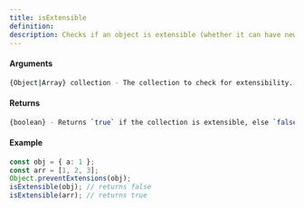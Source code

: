 ```yaml
---
title: isExtensible
definition: 
description: Checks if an object is extensible (whether it can have new properties added to it or not).
---
```



#### Arguments


```bash
{Object|Array} collection - The collection to check for extensibility.
```


#### Returns


```bash
{boolean} - Returns `true` if the collection is extensible, else `false`.
```


#### Example


```ts
const obj = { a: 1 };const arr = [1, 2, 3];Object.preventExtensions(obj);isExtensible(obj); // returns falseisExtensible(arr); // returns true
```